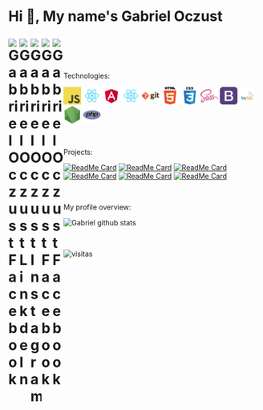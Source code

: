 # <p>Hi 👋, My name's Gabriel Oczust</p> <a href="mailto:gabriel.oczust@gmail.com"><img align="left" alt="Gabriel Oczust Facebook" width="22px" src="https://cdn.jsdelivr.net/npm/simple-icons@v3/icons/gmail.svg" /></a><a href="https://www.linkedin.com/in/gabrieloczust/"><img align="left" alt="Gabriel Oczust LinkdeIn" width="22px" src="https://cdn.jsdelivr.net/npm/simple-icons@v3/icons/linkedin.svg" /></a><a href="https://www.instagram.com/gabrieloczust/"><img align="left" alt="Gabriel Oczust Instagram" width="22px" src="https://cdn.jsdelivr.net/npm/simple-icons@v3/icons/instagram.svg" /></a><a href="https://www.facebook.com/gaboczust"><img align="left" alt="Gabriel Oczust Facebook" width="22px" src="https://cdn.jsdelivr.net/npm/simple-icons@v3/icons/facebook.svg" /></a><a href="http://wa.me/5541999023899"><img align="left" alt="Gabriel Oczust Facebook" width="22px" src="https://cdn.jsdelivr.net/npm/simple-icons@v3/icons/whatsapp.svg" /></a>

<br />
<br />
<br />

<div><p>Technologies: </p></div>

<code><img height="35" src="https://raw.githubusercontent.com/github/explore/80688e429a7d4ef2fca1e82350fe8e3517d3494d/topics/javascript/javascript.png"></code>
<code><img height="35" src="https://raw.githubusercontent.com/github/explore/80688e429a7d4ef2fca1e82350fe8e3517d3494d/topics/react/react.png"></code>
<code><img height="35" src="https://raw.githubusercontent.com/github/explore/80688e429a7d4ef2fca1e82350fe8e3517d3494d/topics/angular/angular.png"></code>
<code><img height="35" src="https://raw.githubusercontent.com/github/explore/80688e429a7d4ef2fca1e82350fe8e3517d3494d/topics/react-native/react-native.png"></code>
<code><img height="35" src="https://raw.githubusercontent.com/github/explore/80688e429a7d4ef2fca1e82350fe8e3517d3494d/topics/git/git.png"></code>
<code><img height="35" src="https://raw.githubusercontent.com/github/explore/80688e429a7d4ef2fca1e82350fe8e3517d3494d/topics/html/html.png"></code>
<code><img height="35" src="https://raw.githubusercontent.com/github/explore/80688e429a7d4ef2fca1e82350fe8e3517d3494d/topics/css/css.png"></code>
<code><img height="35" src="https://raw.githubusercontent.com/github/explore/80688e429a7d4ef2fca1e82350fe8e3517d3494d/topics/sass/sass.png"></code>
<code><img height="35" src="https://raw.githubusercontent.com/github/explore/80688e429a7d4ef2fca1e82350fe8e3517d3494d/topics/bootstrap/bootstrap.png"></code>
<code><img height="35" src="https://raw.githubusercontent.com/github/explore/80688e429a7d4ef2fca1e82350fe8e3517d3494d/topics/mysql/mysql.png"></code>
<code><img height="35" src="https://raw.githubusercontent.com/github/explore/80688e429a7d4ef2fca1e82350fe8e3517d3494d/topics/nodejs/nodejs.png"></code>
<code><img height="35" src="https://raw.githubusercontent.com/github/explore/80688e429a7d4ef2fca1e82350fe8e3517d3494d/topics/php/php.png"></code>

<br />

<div><p>Projects: </p></div>

[![ReadMe Card](https://github-readme-stats.vercel.app/api/pin/?username=Gabrieloczust&repo=react-redux)](https://github.com/Gabrieloczust/react-redux)
[![ReadMe Card](https://github-readme-stats.vercel.app/api/pin/?username=Gabrieloczust&repo=advogada)](https://gabrieloczust.github.io/advogada/)
[![ReadMe Card](https://github-readme-stats.vercel.app/api/pin/?username=Gabrieloczust&repo=pizzaria-javascript)](https://gabrieloczust.github.io/pizzaria-javascript/)
[![ReadMe Card](https://github-readme-stats.vercel.app/api/pin/?username=Gabrieloczust&repo=be-the-hero)](https://github.com/Gabrieloczust/be-the-hero)
[![ReadMe Card](https://github-readme-stats.vercel.app/api/pin/?username=Gabrieloczust&repo=proffy-server)](https://github.com/Gabrieloczust/proffy-server)
[![ReadMe Card](https://github-readme-stats.vercel.app/api/pin/?username=Gabrieloczust&repo=proffy-web)](https://github.com/Gabrieloczust/proffy-web)

<br />

<div><p>My profile overview: </p></div>

![Gabriel github stats](https://github-readme-stats.vercel.app/api?username=Gabrieloczust&show_icons=true)

<br />

 ![visitas](https://visitor-badge.laobi.icu/badge?page_id=Gabrieloczust)

